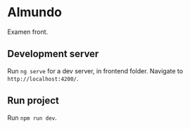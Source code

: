 # Almundo
Examen front.

## Development server
Run `ng serve` for a dev server, in frontend folder. Navigate to `http://localhost:4200/`. 

## Run project
Run `npm run dev`.
